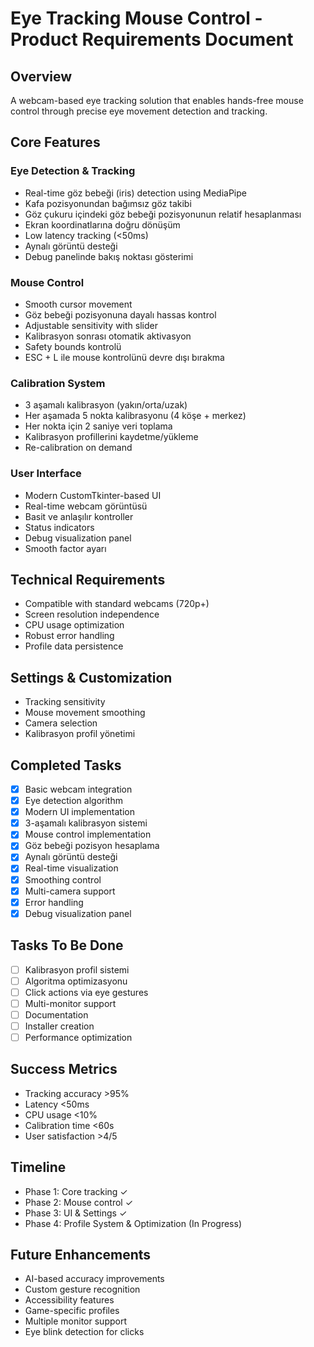 # Eye Tracking Mouse Control - Product Requirements Document

## Overview
A webcam-based eye tracking solution that enables hands-free mouse control through precise eye movement detection and tracking.

## Core Features

### Eye Detection & Tracking
- Real-time göz bebeği (iris) detection using MediaPipe
- Kafa pozisyonundan bağımsız göz takibi
- Göz çukuru içindeki göz bebeği pozisyonunun relatif hesaplanması
- Ekran koordinatlarına doğru dönüşüm
- Low latency tracking (<50ms)
- Aynalı görüntü desteği
- Debug panelinde bakış noktası gösterimi

### Mouse Control
- Smooth cursor movement
- Göz bebeği pozisyonuna dayalı hassas kontrol
- Adjustable sensitivity with slider
- Kalibrasyon sonrası otomatik aktivasyon
- Safety bounds kontrolü
- ESC + L ile mouse kontrolünü devre dışı bırakma

### Calibration System
- 3 aşamalı kalibrasyon (yakın/orta/uzak)
- Her aşamada 5 nokta kalibrasyonu (4 köşe + merkez)
- Her nokta için 2 saniye veri toplama
- Kalibrasyon profillerini kaydetme/yükleme
- Re-calibration on demand

### User Interface
- Modern CustomTkinter-based UI
- Real-time webcam görüntüsü
- Basit ve anlaşılır kontroller
- Status indicators
- Debug visualization panel
- Smooth factor ayarı

## Technical Requirements
- Compatible with standard webcams (720p+)
- Screen resolution independence
- CPU usage optimization
- Robust error handling
- Profile data persistence

## Settings & Customization
- Tracking sensitivity
- Mouse movement smoothing
- Camera selection
- Kalibrasyon profil yönetimi

## Completed Tasks
- [x] Basic webcam integration
- [x] Eye detection algorithm
- [x] Modern UI implementation
- [x] 3-aşamalı kalibrasyon sistemi
- [x] Mouse control implementation
- [x] Göz bebeği pozisyon hesaplama
- [x] Aynalı görüntü desteği
- [x] Real-time visualization
- [x] Smoothing control
- [x] Multi-camera support
- [x] Error handling
- [x] Debug visualization panel

## Tasks To Be Done
- [ ] Kalibrasyon profil sistemi
- [ ] Algoritma optimizasyonu
- [ ] Click actions via eye gestures
- [ ] Multi-monitor support
- [ ] Documentation
- [ ] Installer creation
- [ ] Performance optimization

## Success Metrics
- Tracking accuracy >95%
- Latency <50ms
- CPU usage <10%
- Calibration time <60s
- User satisfaction >4/5

## Timeline
- Phase 1: Core tracking ✓
- Phase 2: Mouse control ✓
- Phase 3: UI & Settings ✓
- Phase 4: Profile System & Optimization (In Progress)

## Future Enhancements
- AI-based accuracy improvements
- Custom gesture recognition
- Accessibility features
- Game-specific profiles
- Multiple monitor support
- Eye blink detection for clicks